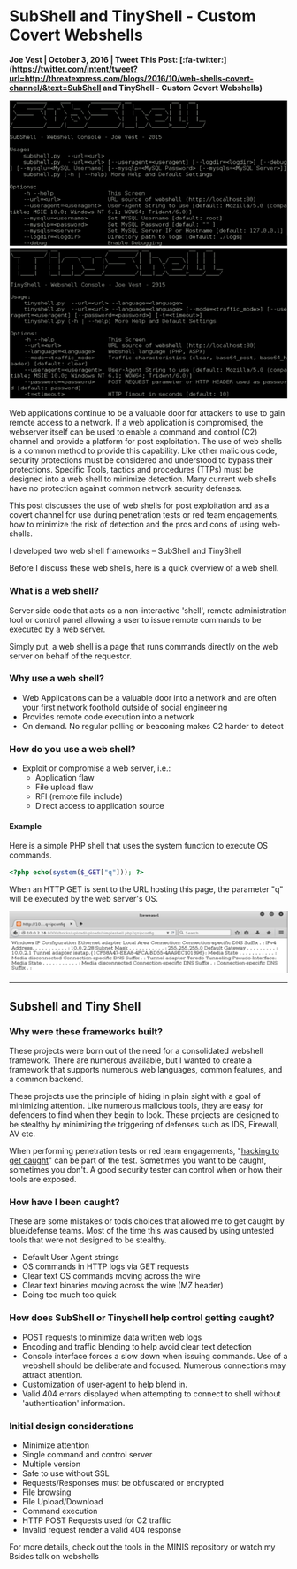 # SubShell and TinyShell - Custom Covert Webshells

**Joe Vest | October 3, 2016 | Tweet This Post: [:fa-twitter:](https://twitter.com/intent/tweet?url=http://threatexpress.com/blogs/2016/10/web-shells-covert-channel/&text=SubShell and TinyShell - Custom Covert Webshells)**

![subshell][1]![tinyshell][2]

Web applications continue to be a valuable door for attackers to use to gain remote access to a network.  If a web application is compromised, the webserver itself can be used to enable a command and control (C2) channel and provide a platform for post exploitation.  The use of web shells is a common method to provide this capability.  Like other malicious code, security protections must be considered and understood to bypass their protections.  Specific Tools, tactics and procedures (TTPs) must be designed into a web shell to minimize detection.  Many current web shells have no protection against common network security defenses.

This post discusses the use of web shells for post exploitation and as a covert channel for use during penetration tests or red team engagements, how to minimize the risk of detection and the pros and cons of using web-shells.

I developed two web shell frameworks – SubShell and TinyShell

Before I discuss these web shells, here is a quick overview of a web shell.

### What is a web shell?

Server side code that acts as a non-interactive 'shell', remote administration tool or control panel allowing a user to issue remote commands to be executed by a web server.

Simply put, a web shell is a page that runs commands directly on the web server on behalf of the requestor.

### Why use a web shell?

* Web Applications can be a valuable door into a network and are often your first network foothold outside of social engineering
* Provides remote code execution into a network
* On demand. No regular polling or beaconing makes C2 harder to detect

### How do you use a web shell?

* Exploit or compromise a web server, i.e.: 
    * Application flaw
    * File upload flaw
    * RFI (remote file include)
    * Direct access to application source

#### **Example**

Here is a simple PHP shell that uses the system function to execute OS commands.  

```php
<?php echo(system($_GET["q"])); ?>
```

When an HTTP GET is sent to the URL hosting this page, the parameter "q" will be executed by the web server's OS.

![phpshell][3]

* * *

## **Subshell and Tiny Shell**

### Why were these frameworks built?

These projects were born out of the need for a consolidated webshell framework.  There are numerous available, but I wanted to create a framework that supports numerous web languages, common features, and a common backend.

These projects use the principle of hiding in plain sight with a goal of minimizing attention.  Like numerous malicious tools, they are easy for defenders to find when they begin to look.  These projects are designed to be stealthy by minimizing the triggering of defenses such as IDS, Firewall, AV etc.

When performing penetration tests or red team engagements, "[hacking to get caught][4]" can be part of the test.  Sometimes you want to be caught, sometimes you don't.  A good security tester can control when or how their tools are exposed.

### How have I been caught?

These are some mistakes or tools choices that allowed me to get caught by blue/defense teams.  Most of the time this was caused by using untested tools that were not designed to be stealthy.

* Default User Agent strings
* OS commands in HTTP logs via GET requests
* Clear text OS commands moving across the wire
* Clear text binaries moving across the wire (MZ header)
* Doing too much too quick

### How does SubShell or Tinyshell help control getting caught?

* POST requests to minimize data written web logs
* Encoding and traffic blending to help avoid clear text detection
* Console interface forces a slow down when issuing commands. Use of a webshell should be deliberate and focused. Numerous connections may attract attention.
* Customization of user-agent to help blend in.
* Valid 404 errors displayed when attempting to connect to shell without 'authentication' information.

### Initial design considerations

* Minimize attention
* Single command and control server
* Multiple version
* Safe to use without SSL
* Requests/Responses must be obfuscated or encrypted
* File browsing
* File Upload/Download
* Command execution
* HTTP POST Requests used for C2 traffic
* Invalid request render a valid 404 response

For more details, check out the tools in the MINIS repository or watch my Bsides talk on webshells

[1]: /img/subshell.png
[2]: /img/tinyshell.png
[3]: /img/phpshell.png
[4]: https://www.youtube.com/watch?v=Mke74a9guNk

  